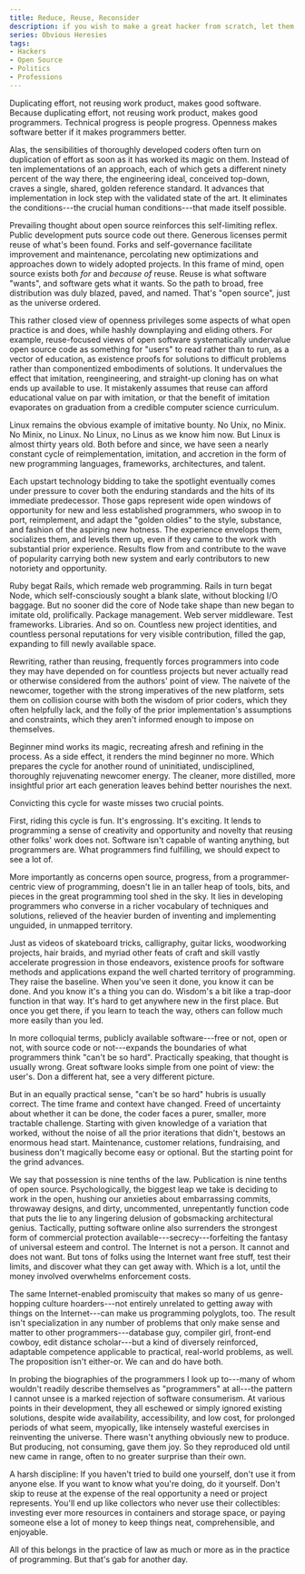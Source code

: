```yaml
---
title: Reduce, Reuse, Reconsider
description: if you wish to make a great hacker from scratch, let them reimplement the universe
series: Obvious Heresies
tags:
- Hackers
- Open Source
- Politics
- Professions
---
```


Duplicating effort, not reusing work product, makes good software.  Because duplicating effort, not reusing work product, makes good programmers.  Technical progress is people progress.  Openness makes software better if it makes programmers better.

Alas, the sensibilities of thoroughly developed coders often turn on duplication of effort as soon as it has worked its magic on them.  Instead of ten implementations of an approach, each of which gets a different ninety percent of the way there, the engineering ideal, conceived top-down, craves a single, shared, golden reference standard.  It advances that implementation in lock step with the validated state of the art.  It eliminates the conditions---the crucial human conditions---that made itself possible.

Prevailing thought about open source reinforces this self-limiting reflex.  Public development puts source code out there.  Generous licenses permit reuse of what's been found.  Forks and self-governance facilitate improvement and maintenance, percolating new optimizations and approaches down to widely adopted projects.  In this frame of mind, open source exists both _for_ and _because of_ reuse.  Reuse is what software "wants", and software gets what it wants.  So the path to broad, free distribution was duly blazed, paved, and named.  That's "open source", just as the universe ordered.

This rather closed view of openness privileges some aspects of what open practice is and does, while hashly downplaying and eliding others.  For example, reuse-focused views of open software systematically undervalue open source code as something for "users" to read rather than to run, as a vector of education, as existence proofs for solutions to difficult problems rather than componentized embodiments of solutions.  It undervalues the effect that imitation, reengineering, and straight-up cloning has on what ends up available to use.  It mistakenly assumes that reuse can afford educational value on par with imitation, or that the benefit of imitation evaporates on graduation from a credible computer science curriculum.

Linux remains the obvious example of imitative bounty.  No Unix, no Minix.  No Minix, no Linux.  No Linux, no Linus as we know him now.  But Linux is almost thirty years old.  Both before and since, we have seen a nearly constant cycle of reimplementation, imitation, and accretion in the form of new programming languages, frameworks, architectures, and talent.

Each upstart technology bidding to take the spotlight eventually comes under pressure to cover both the enduring standards and the hits of its immediate predecessor.  Those gaps represent wide open windows of opportunity for new and less established programmers, who swoop in to port, reimplement, and adapt the "golden oldies" to the style, substance, and fashion of the aspiring new hotness.  The experience envelops them, socializes them, and levels them up, even if they came to the work with substantial prior experience.  Results flow from and contribute to the wave of popularity carrying both new system and early contributors to new notoriety and opportunity.

Ruby begat Rails, which remade web programming.  Rails in turn begat Node, which self-consciously sought a blank slate, without blocking I/O baggage.  But no sooner did the core of Node take shape than new began to imitate old, prolifically.  Package management.  Web server middleware.  Test frameworks.  Libraries.  And so on.  Countless new project identities, and countless personal reputations for very visible contribution, filled the gap, expanding to fill newly available space.

Rewriting, rather than reusing, frequently forces programmers into code they may have depended on for countless projects but never actually read or otherwise considered from the authors' point of view.  The naivete of the newcomer, together with the strong imperatives of the new platform, sets them on collision course with both the wisdom of prior coders, which they often helpfully lack, and the folly of the prior implementation's assumptions and constraints, which they aren't informed enough to impose on themselves.

Beginner mind works its magic, recreating afresh and refining in the process.  As a side effect, it renders the mind beginner no more.  Which prepares the cycle for another round of uninitiated, undisciplined, thoroughly rejuvenating newcomer energy.  The cleaner, more distilled, more insightful prior art each generation leaves behind better nourishes the next.

Convicting this cycle for waste misses two crucial points.

First, riding this cycle is fun.  It's engrossing.  It's exciting.  It lends to programming a sense of creativity and opportunity and novelty that reusing other folks' work does not.  Software isn't capable of wanting anything, but programmers are.  What programmers find fulfilling, we should expect to see a lot of.

More importantly as concerns open source, progress, from a programmer-centric view of programming, doesn't lie in an taller heap of tools, bits, and pieces in the great programming tool shed in the sky.  It lies in developing programmers who converse in a richer vocabulary of techniques and solutions, relieved of the heavier burden of inventing and implementing unguided, in unmapped territory.

Just as videos of skateboard tricks, calligraphy, guitar licks, woodworking projects, hair braids, and myriad other feats of craft and skill vastly accelerate progression in those endeavors, existence proofs for software methods and applications expand the well charted territory of programming.  They raise the baseline.  When you've seen it done, you know it can be done.  And you know it's a thing you can do.  Wisdom's a bit like a trap-door function in that way.  It's hard to get anywhere new in the first place.  But once you get there, if you learn to teach the way, others can follow much more easily than you led.

In more colloquial terms, publicly available software---free or not, open or not, with source code or not---expands the boundaries of what programmers think "can't be so hard".  Practically speaking, that thought is usually wrong.  Great software looks simple from one point of view: the user's.  Don a different hat, see a very different picture.

But in an equally practical sense, "can't be so hard" hubris is usually correct.  The time frame and context have changed.  Freed of uncertainty about whether it can be done, the coder faces a purer, smaller, more tractable challenge.  Starting with given knowledge of a variation that worked, without the noise of all the prior iterations that didn't, bestows an enormous head start.  Maintenance, customer relations, fundraising, and business don't magically become easy or optional.  But the starting point for the grind advances.

We say that possession is nine tenths of the law.  Publication is nine tenths of open source.  Psychologically, the biggest leap we take is deciding to work in the open, hushing our anxieties about embarrassing commits, throwaway designs, and dirty, uncommented, unrepentantly function code that puts the lie to any lingering delusion of gobsmacking architectural genius.  Tactically, putting software online also surrenders the strongest form of commercial protection available---secrecy---forfeiting the fantasy of universal esteem and control.  The Internet is not a person.  It cannot and does not want.  But tons of folks using the Internet want free stuff, test their limits, and discover what they can get away with.  Which is a lot, until the money involved overwhelms enforcement costs.

The same Internet-enabled promiscuity that makes so many of us genre-hopping culture hoarders---not entirely unrelated to getting away with things on the Internet---can make us programming polyglots, too.  The result isn't specialization in any number of problems that only make sense and matter to other programmers---database guy, compiler girl, front-end cowboy, edit distance scholar---but a kind of diversely reinforced, adaptable competence applicable to practical, real-world problems, as well.  The proposition isn't either-or.  We can and do have both.

In probing the biographies of the programmers I look up to---many of whom wouldn't readily describe themselves as "programmers" at all---the pattern I cannot unsee is a marked rejection of software consumerism.  At various points in their development, they all eschewed or simply ignored existing solutions, despite wide availability, accessibility, and low cost, for prolonged periods of what seem, myopically, like intensely wasteful exercises in reinventing the universe.  There wasn't anything obviously new to produce.  But producing, not consuming, gave them joy.  So they reproduced old until new came in range, often to no greater surprise than their own.

A harsh discipline: If you haven't tried to build one yourself, don't use it from anyone else.  If you want to know what you're doing, do it yourself.  Don't skip to reuse at the expense of the real opportunity a need or project represents.  You'll end up like collectors who never use their collectibles: investing ever more resources in containers and storage space, or paying someone else a lot of money to keep things neat, comprehensible, and enjoyable.

All of this belongs in the practice of law as much or more as in the practice of programming.  But that's gab for another day.
